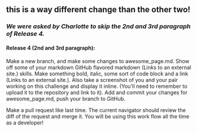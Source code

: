 ## this is a way different change than the other two!

### *We were asked by Charlotte to skip the 2nd and 3rd paragraph of Release 4.*

#### Release 4 (2nd and 3rd paragraph):
Make a new branch, and make some changes to awesome_page.md. 
Show off some of your markdown GitHub flavored markdown (Links to an external site.) 
skills. Make something bold, italic, some sort of code block and a link (Links to an 
external site.). Also take a screenshot of you and your pair working on this challenge 
and display it inline. (You'll need to remember to upload it to the repository and 
link to it). Add and commit your changes for awesome_page.md, push your branch to GitHub.


Make a pull request like last time. The current navigator should review the diff of 
the request and merge it. You will be using this work flow all the time as a developer!